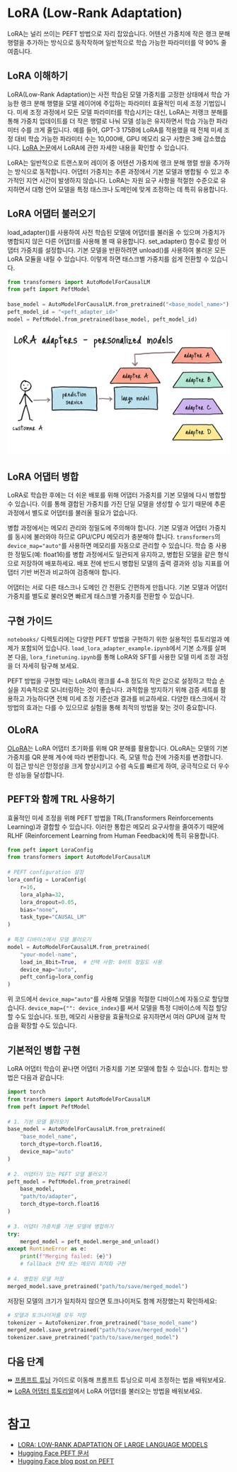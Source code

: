 # LoRA (Low-Rank Adaptation)

LoRA는 널리 쓰이는 PEFT 방법으로 자리 잡았습니다. 어텐션 가중치에 작은 랭크 분해 행렬을 추가하는 방식으로 동작작하며 일반적으로 학습 가능한 파라미터를 약 90% 줄여줍니다.

## LoRA 이해하기

LoRA(Low-Rank Adaptation)는 사전 학습된 모델 가중치를 고정한 상태에서 학습 가능한 랭크 분해 행렬을 모델 레이어에 주입하는 파라미터 효율적인 미세 조정 기법입니다. 미세 조정 과정에서 모든 모델 파라미터를 학습시키는 대신, LoRA는 저랭크 분해를 통해 가중치 업데이트를 더 작은 행렬로 나눠 모델 성능은 유지하면서 학습 가능한 파라미터 수를 크게 줄입니다. 예를 들어, GPT-3 175B에 LoRA를 적용했을 때 전체 미세 조정 대비 학습 가능한 파라미터 수는 10,000배, GPU 메모리 요구 사항은 3배 감소했습니다. [LoRA 논문](https://arxiv.org/pdf/2106.09685)에서 LoRA에 관한 자세한 내용을 확인할 수 있습니다.

LoRA는 일반적으로 트랜스포머 레이어 중 어텐션 가중치에 랭크 분해 행렬 쌍을 추가하는 방식으로 동작합니다. 어댑터 가중치는 추론 과정에서 기본 모델과 병합될 수 있고 추가적인 지연 시간이 발생하지 않습니다. LoRA는 자원 요구 사항을 적절한 수준으로 유지하면서 대형 언어 모델을 특정 태스크나 도메인에 맞게 조정하는 데 특히 유용합니다.

## LoRA 어댑터 불러오기

load_adapter()를 사용하여 사전 학습된 모델에 어댑터를 불러올 수 있으며 가중치가 병합되지 않은 다른 어댑터를 사용해 볼 때 유용합니다. set_adapter() 함수로 활성 어댑터 가중치를 설정합니다. 기본 모델을 반환하려면 unload()를 사용하여 불러온 모든 LoRA 모듈을 내릴 수 있습니다. 이렇게 하면 태스크별 가중치를 쉽게 전환할 수 있습니다.

```python
from transformers import AutoModelForCausalLM
from peft import PeftModel

base_model = AutoModelForCausalLM.from_pretrained("<base_model_name>")
peft_model_id = "<peft_adapter_id>"
model = PeftModel.from_pretrained(base_model, peft_model_id)
```

![lora_load_adapter](./images/lora_adapter.png)

## LoRA 어댑터 병합

LoRA로 학습한 후에는 더 쉬운 배포를 위해 어댑터 가중치를 기본 모델에 다시 병합할 수 있습니다. 이를 통해 결합된 가중치를 가진 단일 모델을 생성할 수 있기 때문에 추론 과정에서 별도로 어댑터를 불러올 필요가 없습니다.

병합 과정에서는 메모리 관리와 정밀도에 주의해야 합니다. 기본 모델과 어댑터 가중치를 동시에 불러와야 하므로 GPU/CPU 메모리가 충분해야 합니다. `transformers`의 `device_map="auto"`를 사용하면 메모리를 자동으로 관리할 수 있습니다. 학습 중 사용한 정밀도(예: float16)를 병합 과정에서도 일관되게 유지하고, 병합된 모델을 같은 형식으로 저장하여 배포하세요. 배포 전에 반드시 병합된 모델의 출력 결과와 성능 지표를 어댑터 기반 버전과 비교하여 검증해야 합니다.

어댑터는 서로 다른 태스크나 도메인 간 전환도 간편하게 만듭니다. 기본 모델과 어댑터 가중치를 별도로 불러오면 빠르게 태스크별 가중치를 전환할 수 있습니다.

## 구현 가이드

`notebooks/` 디렉토리에는 다양한 PEFT 방법을 구현하기 위한 실용적인 튜토리얼과 예제가 포함되어 있습니다. `load_lora_adapter_example.ipynb`에서 기본 소개를 살펴본 다음, `lora_finetuning.ipynb`를 통해 LoRA와 SFT를 사용한 모델 미세 조정 과정을 더 자세히 탐구해 보세요.

PEFT 방법을 구현할 때는 LoRA의 랭크를 4~8 정도의 작은 값으로 설정하고 학습 손실을 지속적으로 모니터링하는 것이 좋습니다. 과적합을 방지하기 위해 검증 세트를 활용하고 가능하다면 전체 미세 조정 기준선과 결과를 비교하세요. 다양한 태스크에서 각 방법의 효과는 다를 수 있으므로 실험을 통해 최적의 방법을 찾는 것이 중요합니다.

## OLoRA

[OLoRA](https://arxiv.org/abs/2406.01775)는 LoRA 어댑터 초기화를 위해 QR 분해를 활용합니다. OLoRA는 모델의 기본 가중치를 QR 분해 계수에 따라 변환합니다. 즉, 모델 학습 전에 가중치를 변경합니다. 이 접근 방식은 안정성을 크게 향상시키고 수렴 속도를 빠르게 하여, 궁극적으로 더 우수한 성능을 달성합니다.

## PEFT와 함께 TRL 사용하기

효율적인 미세 조정을 위해 PEFT 방법을 TRL(Transformers Reinforcements Learning)과 결합할 수 있습니다. 이러한 통합은 메모리 요구사항을 줄여주기 때문에 RLHF (Reinforcement Learning from Human Feedback)에 특히 유용합니다.

```python
from peft import LoraConfig
from transformers import AutoModelForCausalLM

# PEFT configuration 설정
lora_config = LoraConfig(
    r=16,
    lora_alpha=32,
    lora_dropout=0.05,
    bias="none",
    task_type="CAUSAL_LM"
)

# 특정 디바이스에서 모델 불러오기
model = AutoModelForCausalLM.from_pretrained(
    "your-model-name",
    load_in_8bit=True,  # 선택 사항: 8비트 정밀도 사용
    device_map="auto",
    peft_config=lora_config
)
```

위 코드에서 `device_map="auto"`를 사용해 모델을 적절한 디바이스에 자동으로 할당했습니다. `device_map={"": device_index}`를 써서 모델을 특정 디바이스에 직접 할당할 수도 있습니다. 또한, 메모리 사용량을 효율적으로 유지하면서 여러 GPU에 걸쳐 학습을 확장할 수도 있습니다.

## 기본적인 병합 구현

LoRA 어댑터 학습이 끝나면 어댑터 가중치를 기본 모델에 합칠 수 있습니다. 합치는 방법은 다음과 같습니다:

```python
import torch
from transformers import AutoModelForCausalLM
from peft import PeftModel

# 1. 기본 모델 불러오기
base_model = AutoModelForCausalLM.from_pretrained(
    "base_model_name",
    torch_dtype=torch.float16,
    device_map="auto"
)

# 2. 어댑터가 있는 PEFT 모델 불러오기
peft_model = PeftModel.from_pretrained(
    base_model,
    "path/to/adapter",
    torch_dtype=torch.float16
)

# 3. 어댑터 가중치를 기본 모델에 병합하기
try:
    merged_model = peft_model.merge_and_unload()
except RuntimeError as e:
    print(f"Merging failed: {e}")
    # fallback 전략 또는 메모리 최적화 구현

# 4. 병합된 모델 저장
merged_model.save_pretrained("path/to/save/merged_model")
```

저장된 모델의 크기가 일치하지 않으면 토크나이저도 함께 저장했는지 확인하세요:

```python
# 모델과 토크나이저를 모두 저장
tokenizer = AutoTokenizer.from_pretrained("base_model_name")
merged_model.save_pretrained("path/to/save/merged_model")
tokenizer.save_pretrained("path/to/save/merged_model")
```

## 다음 단계

⏩ [프롬프트 튜닝](prompt_tuning.md) 가이드로 이동해 프롬프트 튜닝으로 미세 조정하는 법을 배워보세요.
⏩ [LoRA 어댑터 튜토리얼](./notebooks/load_lora_adapter.ipynb)에서 LoRA 어댑터를 불러오는 방법을 배워보세요.

# 참고

- [LORA: LOW-RANK ADAPTATION OF LARGE LANGUAGE MODELS](https://arxiv.org/pdf/2106.09685)
- [Hugging Face PEFT 문서](https://huggingface.co/docs/peft)
- [Hugging Face blog post on PEFT](https://huggingface.co/blog/peft)
